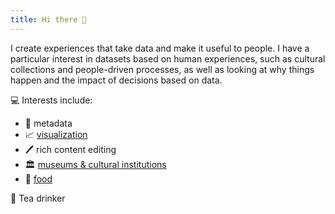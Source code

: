 ```yaml
---
title: Hi there 👋
---
```

<!--
**ct-martin/ct-martin** is a ✨ _special_ ✨ repository because its `README.md` (this file) appears on your GitHub profile.

Here are some ideas to get you started:

- 🔭 I’m currently working on ...
- 🌱 I’m currently learning ...
- 👯 I’m looking to collaborate on ...
- 🤔 I’m looking for help with ...
- 💬 Ask me about ...
- 📫 How to reach me: ...
- 😄 Pronouns: ...
- ⚡ Fun fact: ...
-->

I create experiences that take data and make it useful to people.
I have a particular interest in datasets based on human experiences, such as cultural collections and people-driven processes, as well as looking at why things happen and the impact of decisions based on data.

💻 Interests include:
* 📑 metadata
* 📈 [visualization](/vis/)
* 🖊️ rich content editing
* 🏛 [museums & cultural institutions](/vis/museums/)
* 🥞 [food](/food/)

🍵 Tea drinker
